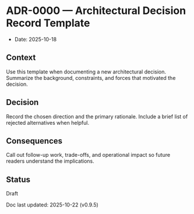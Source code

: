 # ADR-0000 — Architectural Decision Record Template

- Date: 2025-10-18

## Context

Use this template when documenting a new architectural decision. Summarize the background, constraints, and forces that motivated the decision.

## Decision

Record the chosen direction and the primary rationale. Include a brief list of rejected alternatives when helpful.

## Consequences

Call out follow-up work, trade-offs, and operational impact so future readers understand the implications.

## Status

Draft

Doc last updated: 2025-10-22 (v0.9.5)
